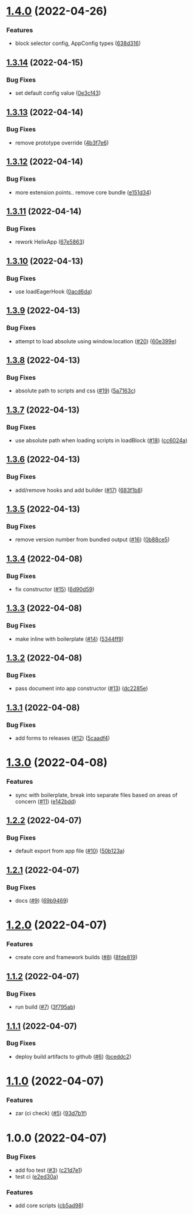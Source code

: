 # [1.4.0](https://github.com/dylandepass/helix-web-library/compare/v1.3.14...v1.4.0) (2022-04-26)


### Features

* block selector config, AppConfig types ([638d316](https://github.com/dylandepass/helix-web-library/commit/638d316c4a3064f1ea71b3b4c1cfe4ec0405ff27))

## [1.3.14](https://github.com/dylandepass/helix-web-library/compare/v1.3.13...v1.3.14) (2022-04-15)


### Bug Fixes

* set default config value ([0e3cf43](https://github.com/dylandepass/helix-web-library/commit/0e3cf43f7bbe33b7fade8bd0d3447c9df7f1fc5b))

## [1.3.13](https://github.com/dylandepass/helix-web-library/compare/v1.3.12...v1.3.13) (2022-04-14)


### Bug Fixes

* remove prototype override ([4b3f7e6](https://github.com/dylandepass/helix-web-library/commit/4b3f7e67ea557427f186726eccd6d3e13a6cf6a3))

## [1.3.12](https://github.com/dylandepass/helix-web-library/compare/v1.3.11...v1.3.12) (2022-04-14)


### Bug Fixes

* more extension points.. remove core bundle ([e151d34](https://github.com/dylandepass/helix-web-library/commit/e151d346fa6e8a4c06ace2e231fbf828fc655d3d))

## [1.3.11](https://github.com/dylandepass/helix-web-library/compare/v1.3.10...v1.3.11) (2022-04-14)


### Bug Fixes

* rework HelixApp ([67e5863](https://github.com/dylandepass/helix-web-library/commit/67e58637f976fcb395af08483e6f93b0d9d90c4d))

## [1.3.10](https://github.com/dylandepass/helix-web-library/compare/v1.3.9...v1.3.10) (2022-04-13)


### Bug Fixes

* use loadEagerHook ([0acd6da](https://github.com/dylandepass/helix-web-library/commit/0acd6da38aff8c54cf597ba5c74a25bc2a98ad23))

## [1.3.9](https://github.com/dylandepass/helix-web-library/compare/v1.3.8...v1.3.9) (2022-04-13)


### Bug Fixes

* attempt to load absolute using window.location ([#20](https://github.com/dylandepass/helix-web-library/issues/20)) ([60e399e](https://github.com/dylandepass/helix-web-library/commit/60e399e2807366575b673e54c4d0f45ee05256a2))

## [1.3.8](https://github.com/dylandepass/helix-web-library/compare/v1.3.7...v1.3.8) (2022-04-13)


### Bug Fixes

* absolute path to scripts and css ([#19](https://github.com/dylandepass/helix-web-library/issues/19)) ([5a7163c](https://github.com/dylandepass/helix-web-library/commit/5a7163c1b58944ace540f8b3817f6d55c8e7daa0))

## [1.3.7](https://github.com/dylandepass/helix-web-library/compare/v1.3.6...v1.3.7) (2022-04-13)


### Bug Fixes

* use absolute path when loading scripts in loadBlock ([#18](https://github.com/dylandepass/helix-web-library/issues/18)) ([cc6024a](https://github.com/dylandepass/helix-web-library/commit/cc6024a5e0b3bcb67f997865f6123c4f246968a9))

## [1.3.6](https://github.com/dylandepass/helix-web-library/compare/v1.3.5...v1.3.6) (2022-04-13)


### Bug Fixes

* add/remove hooks and add builder ([#17](https://github.com/dylandepass/helix-web-library/issues/17)) ([683f1b8](https://github.com/dylandepass/helix-web-library/commit/683f1b8b673f8150c9b6cea33be21c0ed76c99ae))

## [1.3.5](https://github.com/dylandepass/helix-web-library/compare/v1.3.4...v1.3.5) (2022-04-13)


### Bug Fixes

* remove version number from bundled output ([#16](https://github.com/dylandepass/helix-web-library/issues/16)) ([0b88ce5](https://github.com/dylandepass/helix-web-library/commit/0b88ce5fcd6186ac169ff7568ccc0dddf7935281))

## [1.3.4](https://github.com/dylandepass/helix-web-library/compare/v1.3.3...v1.3.4) (2022-04-08)


### Bug Fixes

* fix constructor ([#15](https://github.com/dylandepass/helix-web-library/issues/15)) ([6d90d59](https://github.com/dylandepass/helix-web-library/commit/6d90d59bb000279244698c23cf2b2a3d6fc28ea7))

## [1.3.3](https://github.com/dylandepass/helix-web-library/compare/v1.3.2...v1.3.3) (2022-04-08)


### Bug Fixes

* make inline with boilerplate ([#14](https://github.com/dylandepass/helix-web-library/issues/14)) ([5344ff9](https://github.com/dylandepass/helix-web-library/commit/5344ff93b0f1fa85b98e381e5e52d519cb9f97d4))

## [1.3.2](https://github.com/dylandepass/helix-web-library/compare/v1.3.1...v1.3.2) (2022-04-08)


### Bug Fixes

* pass document into app constructor ([#13](https://github.com/dylandepass/helix-web-library/issues/13)) ([dc2285e](https://github.com/dylandepass/helix-web-library/commit/dc2285e4e4240caf893aa4d7e315e4f425d9cdc4))

## [1.3.1](https://github.com/dylandepass/helix-web-library/compare/v1.3.0...v1.3.1) (2022-04-08)


### Bug Fixes

* add forms to releases ([#12](https://github.com/dylandepass/helix-web-library/issues/12)) ([5caadf4](https://github.com/dylandepass/helix-web-library/commit/5caadf485c6dfffbb2acb1f6535971ec7aae84c0))

# [1.3.0](https://github.com/dylandepass/helix-web-library/compare/v1.2.2...v1.3.0) (2022-04-08)


### Features

* sync with boilerplate, break into separate files based on areas of concern  ([#11](https://github.com/dylandepass/helix-web-library/issues/11)) ([e142bdd](https://github.com/dylandepass/helix-web-library/commit/e142bdd8fd8b8e819999141e8a0eac007db6e81c))

## [1.2.2](https://github.com/dylandepass/helix-web-library/compare/v1.2.1...v1.2.2) (2022-04-07)


### Bug Fixes

* default export from app file ([#10](https://github.com/dylandepass/helix-web-library/issues/10)) ([50b123a](https://github.com/dylandepass/helix-web-library/commit/50b123a018ca7a583d2ea0ec44436d5af4440508))

## [1.2.1](https://github.com/dylandepass/helix-web-library/compare/v1.2.0...v1.2.1) (2022-04-07)


### Bug Fixes

* docs ([#9](https://github.com/dylandepass/helix-web-library/issues/9)) ([69b9469](https://github.com/dylandepass/helix-web-library/commit/69b9469e2832fb7291b2c6a9e156263e51bb86b7))

# [1.2.0](https://github.com/dylandepass/helix-web-library/compare/v1.1.2...v1.2.0) (2022-04-07)


### Features

* create core and framework builds ([#8](https://github.com/dylandepass/helix-web-library/issues/8)) ([8fde819](https://github.com/dylandepass/helix-web-library/commit/8fde8191f4d37e1b1434ad63338f6b3a7d815c2e))

## [1.1.2](https://github.com/dylandepass/helix-web-library/compare/v1.1.1...v1.1.2) (2022-04-07)


### Bug Fixes

* run build ([#7](https://github.com/dylandepass/helix-web-library/issues/7)) ([3f795ab](https://github.com/dylandepass/helix-web-library/commit/3f795abd287df34dd03c06d4bb060da4485ec698))

## [1.1.1](https://github.com/dylandepass/helix-web-library/compare/v1.1.0...v1.1.1) (2022-04-07)


### Bug Fixes

* deploy build artifacts to github ([#6](https://github.com/dylandepass/helix-web-library/issues/6)) ([bceddc2](https://github.com/dylandepass/helix-web-library/commit/bceddc2f25e5d066a2f21c5559b3fa271f38c8c4))

# [1.1.0](https://github.com/dylandepass/helix-web-library/compare/v1.0.0...v1.1.0) (2022-04-07)


### Features

* zar (ci check) ([#5](https://github.com/dylandepass/helix-web-library/issues/5)) ([93d7b1f](https://github.com/dylandepass/helix-web-library/commit/93d7b1fc5e07966bb69bb05a23eed32c85299755))

# 1.0.0 (2022-04-07)


### Bug Fixes

* add foo test ([#3](https://github.com/dylandepass/helix-web-library/issues/3)) ([c21d7e1](https://github.com/dylandepass/helix-web-library/commit/c21d7e1f3298dfd5fe762ea096d0084d070c575f))
* test ci ([e2ed30a](https://github.com/dylandepass/helix-web-library/commit/e2ed30aa9901ab69a2761a1ce5f052924cae5153))


### Features

* add core scripts ([cb5ad98](https://github.com/dylandepass/helix-web-library/commit/cb5ad98937bc2cd782bf96aaacceab421a6f2a57))
